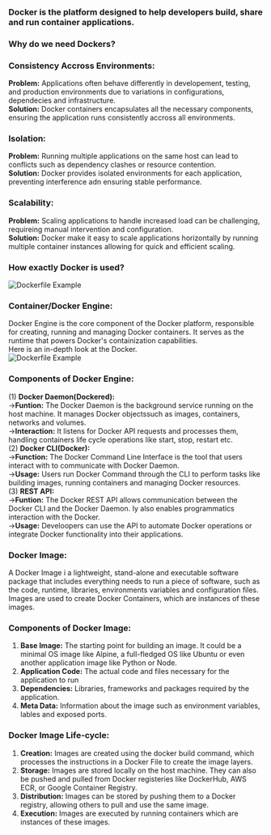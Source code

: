 ### Docker is the platform designed to help developers build, share and run container applications.
### Why do we need Dockers?
### Consistency Accross Environments:
**Problem:** Applications often behave differently in developement, testing, and production environments due to variations in configurations, dependecies and infrastructure.\
**Solution:** Docker containers encapsulates all the necessary components, ensuring the application runs consistently accross all environments.
### Isolation:
**Problem:** Running multiple applications on the same host can lead to conflicts such as dependency clashes or resource contention.\
**Solution:** Docker provides isolated environments for each application, preventing interference adn ensuring stable performance.
### Scalability:
**Problem:** Scaling applications to handle increased load can be challenging, requireing manual intervention and configuration.\
**Solution:** Docker make it easy to scale applications horizontally by running multiple container instances allowing for quick and efficient scaling.
### How exactly Docker is used?
![Dockerfile Example](https://media.geeksforgeeks.org/wp-content/uploads/20230419170724/Docker-hub-registry.webp)
### Container/Docker Engine:
Docker Engine is the core component of the Docker platform, responsible for creating, running and managing Docker containers. It serves as the runtime that powers Docker's containization capabilities.\
Here is an in-depth look at the Docker.\
![Dockerfile Example](https://process.filestackapi.com/cache=expiry:max/iP10SKJZQOKeZbtMqTWR)
### Components of Docker Engine:
(1) **Docker Daemon(Dockered):**\
->**Funtion:** The Docker Daemon is the background service running on the host machine. It manages Docker objectssuch as images, containers, networks and volumes.\
->**Interaction:** It listens for Docker API requests and processes them, handling containers life cycle operations like start, stop, restart etc.\
(2) **Docker CLI(Docker):**\
->**Function:** The Docker Command Line Interface is the tool that users interact with to communicate with Docker Daemon.\
->**Usage:** Users run Docker Command through the CLI to perform tasks like building images, running containers and managing Docker resources.\
(3) **REST API:**\
->**Funtion:** The Docker REST API allows communication between the Docker CLI and the Docker Daemon. Iy also enables programmatics interaction with the Docker.\
->**Usage:** Develoopers can use the API to automate Docker operations or integrate Docker functionality into their applications.
### Docker Image:
A Docker Image i a lightweight, stand-alone and executable software package that includes everything needs to run a piece of software, such as the code, runtime, libraries, environments variables and configuration files. Images are used to create Docker Containers, which are instances of these images.
### Components of Docker Image:
1. **Base Image:** The starting point for building an image. It could be a minimal OS image like Alpine, a full-fledged OS like Ubuntu or even another application image like Python or Node.
2. **Application Code:** The actual code and files necessary for the application to run
3. **Dependencies:** Libraries, frameworks and packages required by the application.
4. **Meta Data:** Information about the image such as environment variables, lables and exposed ports.
### Docker Image Life-cycle:
1. **Creation:** Images are created using the docker build command, which processes the instructions in a Docker File to create the image layers.
2. **Storage:** Images are stored locally on the host machine. They can also be pushed and pulled from Docker registeries like DockerHub, AWS ECR, or Google Container Registry.
3. **Distribution:** Images can be stored by pushing them to a Docker registry, allowing others to pull and use the same image.
4. **Execution:** Images are executed by running containers which are instances of these images.
